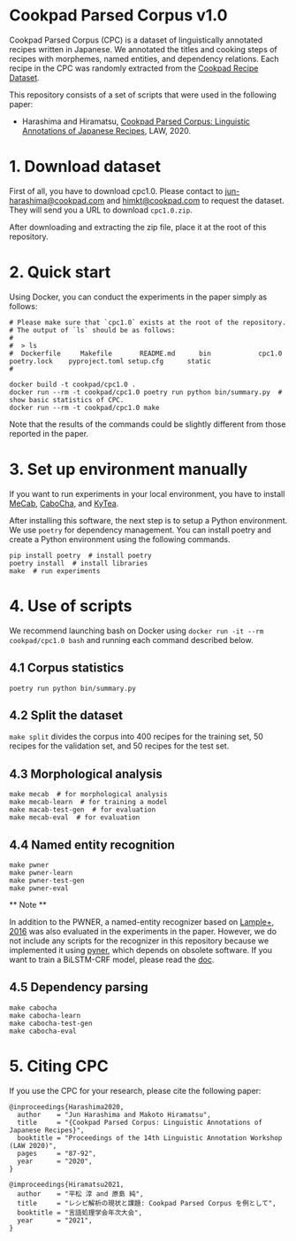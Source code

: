 # Cookpad Parsed Corpus v1.0

Cookpad Parsed Corpus (CPC) is a dataset of linguistically annotated recipes written in Japanese.
We annotated the titles and cooking steps of recipes with morphemes, named entities, and dependency relations.
Each recipe in the CPC was randomly extracted from the [Cookpad Recipe Dataset](https://www.aclweb.org/anthology/L16-1389/).

This repository consists of a set of scripts that were used in the following paper:

- Harashima and Hiramatsu, [Cookpad Parsed Corpus: Linguistic Annotations of Japanese Recipes](https://www.aclweb.org/anthology/2020.law-1.8/), LAW, 2020.


# 1. Download dataset

First of all, you have to download cpc1.0.
Please contact to jun-harashima@cookpad.com and himkt@cookpad.com to request the dataset.
They will send you a URL to download `cpc1.0.zip`.

After downloading and extracting the zip file, place it at the root of this repository.


# 2. Quick start

Using Docker, you can conduct the experiments in the paper simply as follows:

```
# Please make sure that `cpc1.0` exists at the root of the repository.
# The output of `ls` should be as follows:
#
#  > ls
#  Dockerfile     Makefile       README.md      bin            cpc1.0         poetry.lock    pyproject.toml setup.cfg      static
#

docker build -t cookpad/cpc1.0 .
docker run --rm -t cookpad/cpc1.0 poetry run python bin/summary.py  # show basic statistics of CPC.
docker run --rm -t cookpad/cpc1.0 make
```

Note that the results of the commands could be slightly different from those reported in the paper.


# 3. Set up environment manually

If you want to run experiments in your local environment,
you have to install [MeCab](https://taku910.github.io/mecab/),
[CaboCha](https://taku910.github.io/cabocha/),
and [KyTea](http://www.phontron.com/kytea/index-ja.html).

After installing this software, the next step is to setup a Python environment.
We use `poetry` for dependency management.
You can install poetry and create a Python environment using the following commands.

```
pip install poetry  # install poetry
poetry install  # install libraries
make  # run experiments
```

# 4. Use of scripts

We recommend launching bash on Docker using `docker run -it --rm cookpad/cpc1.0 bash` and running each command described below.

## 4.1 Corpus statistics

`poetry run python bin/summary.py`

## 4.2 Split the dataset

`make split` divides the corpus into 400 recipes for the training set, 50 recipes for the validation set,
and 50 recipes for the test set.

## 4.3 Morphological analysis

```
make mecab  # for morphological analysis
make mecab-learn  # for training a model
make macab-test-gen  # for evaluation
make mecab-eval  # for evaluation
```

## 4.4 Named entity recognition

```
make pwner
make pwner-learn
make pwner-test-gen
make pwner-eval
```

** Note **

In addition to the PWNER, a named-entity recognizer based on [Lample+, 2016](https://www.aclweb.org/anthology/N16-1030/)
was also evaluated in the experiments in the paper.
However, we do not include any scripts for the recognizer in this repository
because we implemented it using [pyner](https://github.com/himkt/pyner), which depends on obsolete software.
If you want to train a BiLSTM-CRF model, please read the [doc](https://github.com/himkt/pyner/blob/master/docs/CPC1.0.md).

## 4.5 Dependency parsing

```
make cabocha
make cabocha-learn
make cabocha-test-gen
make cabocha-eval
```


# 5. Citing CPC

If you use the CPC for your research, please cite the following paper:

```
@inproceedings{Harashima2020,
  author    = "Jun Harashima and Makoto Hiramatsu",
  title     = "{Cookpad Parsed Corpus: Linguistic Annotations of Japanese Recipes}",
  booktitle = "Proceedings of the 14th Linguistic Annotation Workshop (LAW 2020)",
  pages     = "87-92",
  year      = "2020",
}
```

```
@improceedings{Hiramatsu2021,
  author    = "平松 淳 and 原島 純",
  title     = "レシピ解析の現状と課題: Cookpad Parsed Corpus を例として",
  booktitle = "言語処理学会年次大会",
  year      = "2021",
}
```
